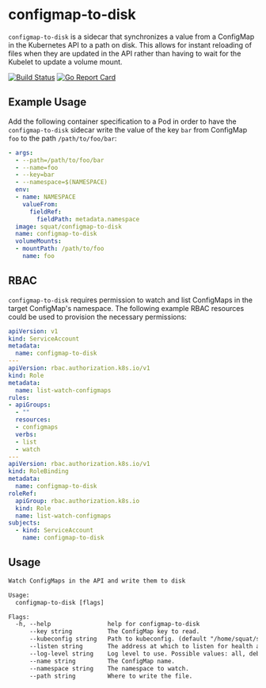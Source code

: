 # configmap-to-disk

`configmap-to-disk` is a sidecar that synchronizes a value from a ConfigMap in the Kubernetes API to a path on disk.
This allows for instant reloading of files when they are updated in the API rather than having to wait for the Kubelet to update a volume mount.

[![Build Status](https://travis-ci.org/squat/configmap-to-disk.svg?branch=master)](https://travis-ci.org/squat/configmap-to-disk)
[![Go Report Card](https://goreportcard.com/badge/github.com/squat/configmap-to-disk)](https://goreportcard.com/report/github.com/squat/configmap-to-disk)

## Example Usage

Add the following container specification to a Pod in order to have the `configmap-to-disk` sidecar write the value of the key `bar` from ConfigMap `foo` to the path `/path/to/foo/bar`:

```yaml
- args:
  - --path=/path/to/foo/bar
  - --name=foo
  - --key=bar
  - --namespace=$(NAMESPACE)
  env:
  - name: NAMESPACE
    valueFrom:
      fieldRef:
        fieldPath: metadata.namespace
  image: squat/configmap-to-disk
  name: configmap-to-disk
  volumeMounts:
  - mountPath: /path/to/foo
    name: foo
```

## RBAC

`configmap-to-disk` requires permission to watch and list ConfigMaps in the target ConfigMap's namespace.
The following example RBAC resources could be used to provision the necessary permissions:

```yaml
apiVersion: v1
kind: ServiceAccount
metadata:
  name: configmap-to-disk
---
apiVersion: rbac.authorization.k8s.io/v1
kind: Role
metadata:
  name: list-watch-configmaps
rules:
- apiGroups:
  - ""
  resources:
  - configmaps
  verbs:
  - list
  - watch
---
apiVersion: rbac.authorization.k8s.io/v1
kind: RoleBinding
metadata:
  name: configmap-to-disk
roleRef:
  apiGroup: rbac.authorization.k8s.io
  kind: Role
  name: list-watch-configmaps
subjects:
  - kind: ServiceAccount
    name: configmap-to-disk
```

## Usage

[embedmd]:# (tmp/help.txt)
```txt
Watch ConfigMaps in the API and write them to disk

Usage:
  configmap-to-disk [flags]

Flags:
  -h, --help                help for configmap-to-disk
      --key string          The ConfigMap key to read.
      --kubeconfig string   Path to kubeconfig. (default "/home/squat/src/kubeconeu2020/kubeconfig")
      --listen string       The address at which to listen for health and metrics. (default ":8080")
      --log-level string    Log level to use. Possible values: all, debug, info, warn, error, none (default "info")
      --name string         The ConfigMap name.
      --namespace string    The namespace to watch.
      --path string         Where to write the file.
```
